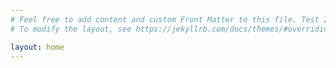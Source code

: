 ```yaml
---
# Feel free to add content and custom Front Matter to this file. Test 2.
# To modify the layout, see https://jekyllrb.com/docs/themes/#overriding-theme-defaults

layout: home
---
```

